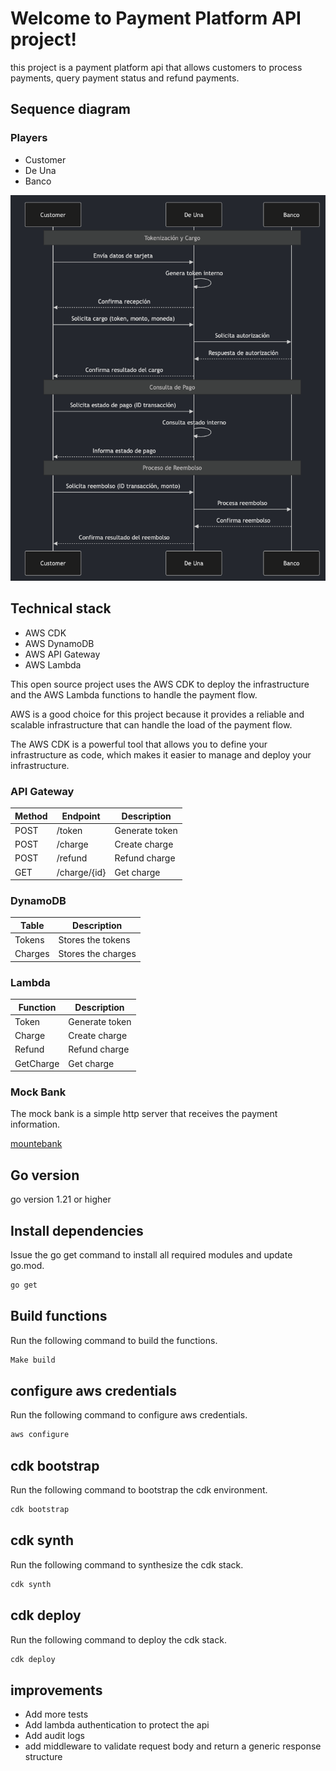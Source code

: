 # Welcome to Payment Platform API project!

this project is a payment platform api that allows customers to process payments, query payment status and refund payments.

## Sequence diagram

### Players

- Customer
- De Una
- Banco

![payment-flow-sequence-diagram](assets/payment-flow-sequence-diagram.png)

## Technical stack

- AWS CDK
- AWS DynamoDB
- AWS API Gateway
- AWS Lambda

This open source project uses the AWS CDK to deploy the infrastructure and the AWS Lambda functions to handle the payment flow.

AWS is a good choice for this project because it provides a reliable and scalable infrastructure that can handle the load of the payment flow.

The AWS CDK is a powerful tool that allows you to define your infrastructure as code, which makes it easier to manage and deploy your infrastructure.

### API Gateway

| Method | Endpoint     | Description    |
| ------ | ------------ | -------------- |
| POST   | /token       | Generate token |
| POST   | /charge      | Create charge  |
| POST   | /refund      | Refund charge  |
| GET    | /charge/{id} | Get charge     |

### DynamoDB

| Table   | Description        |
| ------- | ------------------ |
| Tokens  | Stores the tokens  |
| Charges | Stores the charges |

### Lambda

| Function  | Description    |
| --------- | -------------- |
| Token     | Generate token |
| Charge    | Create charge  |
| Refund    | Refund charge  |
| GetCharge | Get charge     |

### Mock Bank

The mock bank is a simple http server that receives the payment information.

[mountebank](https://github.com/bbyars/mountebank)

## Go version

go version 1.21 or higher

## Install dependencies

Issue the go get command to install all required modules and update go.mod.

```bash
go get
```

## Build functions

Run the following command to build the functions.

```bash
Make build
```

## configure aws credentials

Run the following command to configure aws credentials.

```bash
aws configure
```

## cdk bootstrap

Run the following command to bootstrap the cdk environment.

```bash
cdk bootstrap
```

## cdk synth

Run the following command to synthesize the cdk stack.

```bash
cdk synth
```

## cdk deploy

Run the following command to deploy the cdk stack.

```bash
cdk deploy
```

## improvements

- Add more tests
- Add lambda authentication to protect the api
- Add audit logs
- add middleware to validate request body and return a generic response structure
